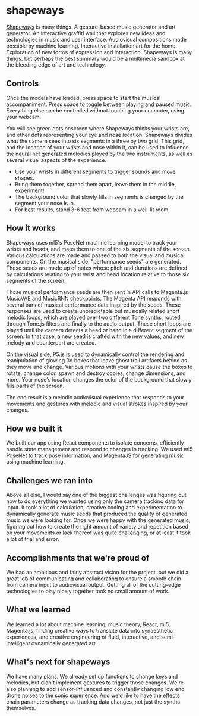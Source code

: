 # shapeways

[Shapeways](https://shapeways.netlify.app/) is many things. A gesture-based music generator and art generator. An interactive graffiti wall that explores new ideas and technologies in music and user interface. Audiovisual compositions made possible by machine learning. Interactive installation art for the home. Exploration of new forms of expression and interaction. Shapeways is many things, but perhaps the best summary would be a multimedia sandbox at the bleeding edge of art and technology.

## Controls

Once the models have loaded, press space to start the musical accompaniment.
Press space to toggle between playing and paused music. Everything else can be controlled without touching your computer, using your webcam.

You will see green dots onscreen where Shapeways thinks your wrists are, and other dots representing your eye and nose location. Shapeways divides what the camera sees into six segments in a three by two grid. This grid, and the location of your wrists and nose within it, can be used to influence the neural net generated melodies played by the two instruments, as well as several visual aspects of the experience.

- Use your wrists in different segments to trigger sounds and move shapes.
- Bring them together, spread them apart, leave them in the middle, experiment!
- The background color that slowly fills in segments is changed by the segment your nose is in.
- For best results, stand 3-6 feet from webcam in a well-lit room.

## How it works
Shapeways uses ml5's PoseNet machine learning model to track your wrists and heads, and maps them to one of the six segments of the screen. Various calculations are made and passed to both the visual and musical components. On the musical side, "performance seeds" are generated. These seeds are made up of notes whose pitch and durations are defined by calculations relating to your wrist and head location relative to those six segments of the screen.

Those musical performance seeds are then sent in API calls to Magenta.js MusicVAE and MusicRNN checkpoints. The Magenta API responds with several bars of musical performance data inspired by the seeds. These responses are used to create unpredictable but musically related short melodic loops, which are played over two different Tone synths, routed through Tone.js filters and finally to the audio output. These short loops are played until the camera detects a head or hand in a different segment of the screen. In that case, a new seed is crafted with the new values, and new melody and counterpart are created.

On the visual side, P5.js is used to dynamically control the rendering and manipulation of glowing 3d boxes that leave ghost trail artifacts behind as they move and change. Various motions with your wrists cause the boxes to rotate, change color, spawn and destroy copies, change dimensions, and more. Your nose's location changes the color of the background that slowly fills parts of the screen.

The end result is a melodic audiovisual experience that responds to your movements and gestures with melodic and visual strokes inspired by your changes.

## How we built it
We built our app using React components to isolate concerns, efficiently handle state management and respond to changes in tracking. We used ml5 PoseNet to track pose information, and MagentaJS for generating music using machine learning.

## Challenges we ran into
Above all else, I would say one of the biggest challenges was figuring out how to do everything we wanted using only the camera tracking data for input. It took a lot of calculation, creative coding and experimentation to dynamically generate music seeds that produced the quality of generated music we were looking for. Once we were happy with the generated music, figuring out how to create the right amount of variety and repetition based on your movements or lack thereof was quite challenging, or at least it took a lot of trial and error.

## Accomplishments that we're proud of
We had an ambitious and fairly abstract vision for the project, but we did a great job of communicating and collaborating to ensure a smooth chain from camera input to audiovisual output. Getting all of the cutting-edge technologies to play nicely together took no small amount of work.

## What we learned
We learned a lot about machine learning, music theory, React, ml5, Magenta.js, finding creative ways to translate data into synaesthetic experiences, and creative engineering of fluid, interactive, and semi-intelligent dynamically generated art.

## What's next for shapeways
We have many plans. We already set up functions to change keys and melodies, but didn't implement gestures to trigger those changes. We're also planning to add sensor-influenced and constantly changing low end drone noises to the sonic experience. And we'd like to have the effects chain parameters change as tracking data changes, not just the synths themselves.
